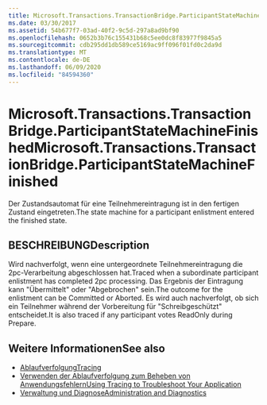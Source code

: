```yaml
---
title: Microsoft.Transactions.TransactionBridge.ParticipantStateMachineFinished
ms.date: 03/30/2017
ms.assetid: 54b677f7-03ad-40f2-9c5d-297a8ad9bf90
ms.openlocfilehash: 0652b3b76c155431b68c5ee0dc8f83977f9845a5
ms.sourcegitcommit: cdb295dd1db589ce5169ac9ff096f01fd0c2da9d
ms.translationtype: MT
ms.contentlocale: de-DE
ms.lasthandoff: 06/09/2020
ms.locfileid: "84594360"
---
```

# <a name="microsofttransactionstransactionbridgeparticipantstatemachinefinished"></a><span data-ttu-id="b7677-102">Microsoft.Transactions.TransactionBridge.ParticipantStateMachineFinished</span><span class="sxs-lookup"><span data-stu-id="b7677-102">Microsoft.Transactions.TransactionBridge.ParticipantStateMachineFinished</span></span>
<span data-ttu-id="b7677-103">Der Zustandsautomat für eine Teilnehmereintragung ist in den fertigen Zustand eingetreten.</span><span class="sxs-lookup"><span data-stu-id="b7677-103">The state machine for a participant enlistment entered the finished state.</span></span>  
  
## <a name="description"></a><span data-ttu-id="b7677-104">BESCHREIBUNG</span><span class="sxs-lookup"><span data-stu-id="b7677-104">Description</span></span>  
 <span data-ttu-id="b7677-105">Wird nachverfolgt, wenn eine untergeordnete Teilnehmereintragung die 2pc-Verarbeitung abgeschlossen hat.</span><span class="sxs-lookup"><span data-stu-id="b7677-105">Traced when a subordinate participant enlistment has completed 2pc processing.</span></span> <span data-ttu-id="b7677-106">Das Ergebnis der Eintragung kann "Übermittelt" oder "Abgebrochen" sein.</span><span class="sxs-lookup"><span data-stu-id="b7677-106">The outcome for the enlistment can be Committed or Aborted.</span></span> <span data-ttu-id="b7677-107">Es wird auch nachverfolgt, ob sich ein Teilnehmer während der Vorbereitung für "Schreibgeschützt" entscheidet.</span><span class="sxs-lookup"><span data-stu-id="b7677-107">It is also traced if any participant votes ReadOnly during Prepare.</span></span>  
  
## <a name="see-also"></a><span data-ttu-id="b7677-108">Weitere Informationen</span><span class="sxs-lookup"><span data-stu-id="b7677-108">See also</span></span>

- [<span data-ttu-id="b7677-109">Ablaufverfolgung</span><span class="sxs-lookup"><span data-stu-id="b7677-109">Tracing</span></span>](index.md)
- [<span data-ttu-id="b7677-110">Verwenden der Ablaufverfolgung zum Beheben von Anwendungsfehlern</span><span class="sxs-lookup"><span data-stu-id="b7677-110">Using Tracing to Troubleshoot Your Application</span></span>](using-tracing-to-troubleshoot-your-application.md)
- [<span data-ttu-id="b7677-111">Verwaltung und Diagnose</span><span class="sxs-lookup"><span data-stu-id="b7677-111">Administration and Diagnostics</span></span>](../index.md)
